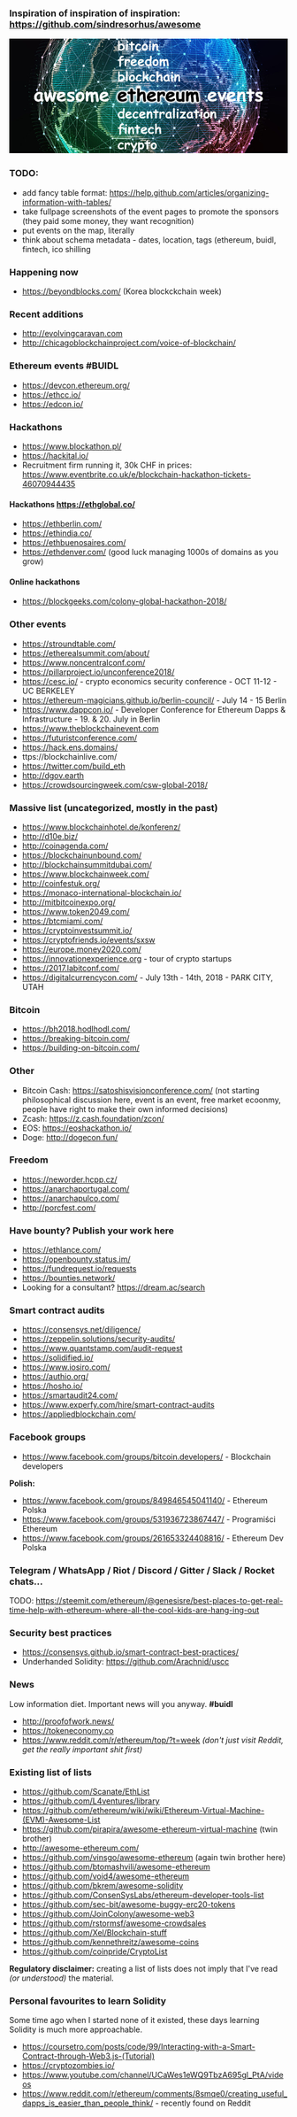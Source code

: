 ### Inspiration of inspiration of inspiration: https://github.com/sindresorhus/awesome

![](https://raw.githubusercontent.com/genesisdotre/awesome-ethereum-events/master/awesome-ethereum-events.jpg)

### TODO:
* add fancy table format: https://help.github.com/articles/organizing-information-with-tables/
* take fullpage screenshots of the event pages to promote the sponsors (they paid some money, they want recognition)
* put events on the map, literally
* think about schema metadata - dates, location, tags (ethereum, buidl, fintech, ico shilling

### Happening now
* https://beyondblocks.com/ (Korea blockckchain week)

### Recent additions
* http://evolvingcaravan.com
* http://chicagoblockchainproject.com/voice-of-blockchain/

### Ethereum events #BUIDL
* https://devcon.ethereum.org/
* https://ethcc.io/
* https://edcon.io/

### Hackathons
* https://www.blockathon.pl/
* https://hackital.io/
* Recruitment firm running it, 30k CHF in prices: https://www.eventbrite.co.uk/e/blockchain-hackathon-tickets-46070944435

#### Hackathons https://ethglobal.co/
* https://ethberlin.com/
* https://ethindia.co/
* https://ethbuenosaires.com/
* https://ethdenver.com/
(good luck managing 1000s of domains as you grow)

#### Online hackathons
* https://blockgeeks.com/colony-global-hackathon-2018/

### Other events
* https://stroundtable.com/
* https://etherealsummit.com/about/
* https://www.noncentralconf.com/
* https://pillarproject.io/unconference2018/
* https://cesc.io/ - crypto economics security conference - OCT 11-12 - UC BERKELEY
* https://ethereum-magicians.github.io/berlin-council/ - July 14 - 15 Berlin
* https://www.dappcon.io/ - Developer Conference for Ethereum Dapps & Infrastructure - 19. & 20. July in Berlin
* https://www.theblockchainevent.com
* https://futuristconference.com/
* https://hack.ens.domains/
* ttps://blockchainlive.com/
* https://twitter.com/build_eth
* http://dgov.earth
* https://crowdsourcingweek.com/csw-global-2018/

### Massive list (uncategorized, mostly in the past)
* https://www.blockchainhotel.de/konferenz/
* http://d10e.biz/
* http://coinagenda.com/
* https://blockchainunbound.com/
* http://blockchainsummitdubai.com/
* https://www.blockchainweek.com/
* http://coinfestuk.org/
* https://monaco-international-blockchain.io/
* http://mitbitcoinexpo.org/
* https://www.token2049.com/
* https://btcmiami.com/
* https://cryptoinvestsummit.io/
* https://cryptofriends.io/events/sxsw
* https://europe.money2020.com/
* https://innovationexperience.org - tour of crypto startups
* https://2017.labitconf.com/
* https://digitalcurrencycon.com/ - July 13th - 14th, 2018 - PARK CITY, UTAH

### Bitcoin
* https://bh2018.hodlhodl.com/
* https://breaking-bitcoin.com/
* https://building-on-bitcoin.com/

### Other
* Bitcoin Cash: https://satoshisvisionconference.com/ (not starting philosophical discussion here, event is an event, free market ecoonmy, people have right to make their own informed decisions)
* Zcash: https://z.cash.foundation/zcon/
* EOS: https://eoshackathon.io/
* Doge: http://dogecon.fun/

### Freedom
* https://neworder.hcpp.cz/
* https://anarchaportugal.com/
* https://anarchapulco.com/
* http://porcfest.com/

### Have bounty? Publish your work here
* https://ethlance.com/
* https://openbounty.status.im/
* https://fundrequest.io/requests
* https://bounties.network/
* Looking for a consultant? https://dream.ac/search

### Smart contract audits
* https://consensys.net/diligence/
* https://zeppelin.solutions/security-audits/
* https://www.quantstamp.com/audit-request
* https://solidified.io/
* https://www.iosiro.com/
* https://authio.org/
* https://hosho.io/
* https://smartaudit24.com/
* https://www.experfy.com/hire/smart-contract-audits
* https://appliedblockchain.com/

### Facebook groups
* https://www.facebook.com/groups/bitcoin.developers/ - Blockchain developers

**Polish:** 
* https://www.facebook.com/groups/849846545041140/ - Ethereum Polska
* https://www.facebook.com/groups/531936723867447/ - Programiści Ethereum
* https://www.facebook.com/groups/261653324408816/ - Ethereum Dev Polska

### Telegram / WhatsApp / Riot / Discord / Gitter / Slack / Rocket chats...
TODO: https://steemit.com/ethereum/@genesisre/best-places-to-get-real-time-help-with-ethereum-where-all-the-cool-kids-are-hang-ing-out

### Security best practices
* https://consensys.github.io/smart-contract-best-practices/
* Underhanded Solidity: https://github.com/Arachnid/uscc

### News
Low information diet. Important news will you anyway. **#buidl**
* http://proofofwork.news/
* https://tokeneconomy.co
* https://www.reddit.com/r/ethereum/top/?t=week *(don't just visit Reddit, get the really important shit first)*

### Existing list of lists
* https://github.com/Scanate/EthList
* https://github.com/L4ventures/library
* https://github.com/ethereum/wiki/wiki/Ethereum-Virtual-Machine-(EVM)-Awesome-List
* https://github.com/pirapira/awesome-ethereum-virtual-machine (twin brother)
* http://awesome-ethereum.com/
* https://github.com/vinsgo/awesome-ethereum (again twin brother here)
* https://github.com/btomashvili/awesome-ethereum
* https://github.com/void4/awesome-ethereum
* https://github.com/bkrem/awesome-solidity
* https://github.com/ConsenSysLabs/ethereum-developer-tools-list
* https://github.com/sec-bit/awesome-buggy-erc20-tokens
* https://github.com/JoinColony/awesome-web3
* https://github.com/rstormsf/awesome-crowdsales
* https://github.com/Xel/Blockchain-stuff
* https://github.com/kennethreitz/awesome-coins
* https://github.com/coinpride/CryptoList


**Regulatory disclaimer:** creating a list of lists does not imply that I've read *(or understood)* the material.

### Personal favourites to learn Solidity
Some time ago when I started none of it existed, these days learning Solidity is much more approachable.

* https://coursetro.com/posts/code/99/Interacting-with-a-Smart-Contract-through-Web3.js-(Tutorial)
* https://cryptozombies.io/
* https://www.youtube.com/channel/UCaWes1eWQ9TbzA695gl_PtA/videos
* https://www.reddit.com/r/ethereum/comments/8smqe0/creating_useful_dapps_is_easier_than_people_think/ - recently found on Reddit
